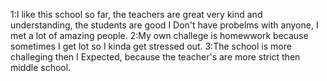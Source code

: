 1:I like this school so far, the teachers are great very kind and understanding, the students are good I Don't have probelms with anyone, I met a lot of amazing people.
2:My own challege is homewwork because sometimes I get lot so I kinda get stressed out.
3:The school is more challeging then I Expected, because the teacher's are more strict then middle school.
